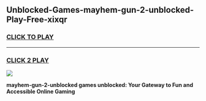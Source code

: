 
## Unblocked-Games-mayhem-gun-2-unblocked-Play-Free-xixqr
<h3>
<a href="https://premium76.site?title=mayhem-gun-2-unblocked&ref=18A1">CLICK TO PLAY</a></h3>
<hr>

<h3>
<a href="https://premium76.site?title=mayhem-gun-2-unblocked&ref=18A1">CLICK 2 PLAY</a>
  
</h3>

<a href="https://premium76.site?title=mayhem-gun-2-unblocked&ref=18A1"><img src="https://clearcache.store/games.png"></a>


**mayhem-gun-2-unblocked games unblocked: Your Gateway to Fun and Accessible Online Gaming**
